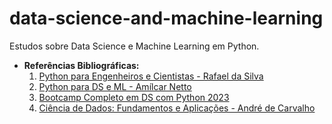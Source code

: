 # data-science-and-machine-learning
 Estudos sobre Data Science e Machine Learning em Python.
 * **Referências Bibliográficas:**
   1. [Python para Engenheiros e Cientistas - Rafael da Silva](https://www.udemy.com/course/python-para-engenheiros-e-cientistas/?kw=python+para+engenheiros&src=sac&couponCode=LETSLEARNNOWPP)
   2. [Python para DS e ML - Amílcar Netto](https://www.amazon.com.br/Python-Para-Data-Science-Descomplicado/dp/6555203374)
   3. [Bootcamp Completo em DS com Python 2023](https://www.udemy.com/course/curso-de-data-science-bootcamp-completo-em-data-science/?kw=bootcamp+completo+data+science+2023&src=sac&couponCode=LETSLEARNNOWPP)
   4. [Ciência de Dados: Fundamentos e Aplicações - André de Carvalho](https://www.amazon.com.br/Ci%C3%AAncia-Dados-Fundamentos-Andr%C3%A9-Carvalho/dp/8521638752/ref=tmm_pap_swatch_0?_encoding=UTF8&dib_tag=se&dib=eyJ2IjoiMSJ9.hdO-H1QwigWOJCTVG19363rBPz4VKOB6EjuHJ1O2xBfBlbmjyY_eaJBK0tJ8FFN66FczVwT9Nys6IpnZqcZ2VRNVQtxZlzSwKKLp3_5Tc13tboZ6oc_5w-eiPzuScciPPQKOjCe-pDz-guD3qt88Dxjt4TnjKdmx6ggV5iXEreDUbZshapUuhyn7m-Ik2cu4mm6SNq7cHYgpn44-ssH4Xqhq4EcwPyOI9DXL_4ZypNPHBSni8iLpYEv6PfB6W3J7c4iEa9_4_ROJ_Kp6KednkQSXxbj-4apkPUlBq9y3CJM.WchjOyi6Ln9-qMGfzeZR8f_LiU7KDwEBJPWu2qOL0Is&qid=1717177422&sr=8-1)
  
